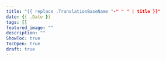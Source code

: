 ```yaml
---
title: "{{ replace .TranslationBaseName "-" " " | title }}"
date: {{ .Date }}
tags: []
featured_image: ""
description: ""
ShowToc: true
TocOpen: true
draft: true
---
```


